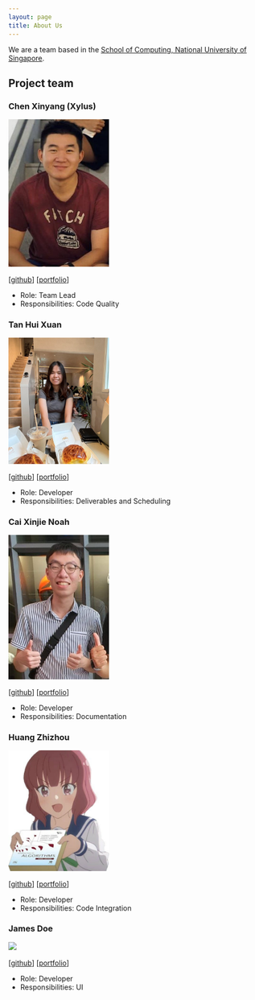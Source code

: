 ```yaml
---
layout: page
title: About Us
---
```


We are a team based in the [School of Computing, National University of Singapore](http://www.comp.nus.edu.sg).

## Project team

### Chen Xinyang (Xylus)

<img src="images/xyluschen.png" width="200px">

[[github](https://github.com/xyluschen)]
[[portfolio](team/xyluschen.md)]

* Role: Team Lead
* Responsibilities: Code Quality

### Tan Hui Xuan

<img src="images/huixuant.png" width="200px">

[[github](http://github.com/huixuant)]
[[portfolio](team/huixuant.md)]

* Role: Developer
* Responsibilities: Deliverables and Scheduling

### Cai Xinjie Noah

<img src="images/noahxinjie.png" width="200px">

[[github](http://github.com/noahxinjie)]
[[portfolio](team/noahxinjie.md)]

* Role: Developer
* Responsibilities: Documentation

### Huang Zhizhou

<img src="images/huangzz125.png" width="200px">

[[github](http://github.com/huangzz125)]
[[portfolio](team/huangzz125.md)]

* Role: Developer
* Responsibilities: Code Integration

### James Doe

<img src="images/johndoe.png" width="200px">

[[github](http://github.com/johndoe)]
[[portfolio](team/johndoe.md)]

* Role: Developer
* Responsibilities: UI
